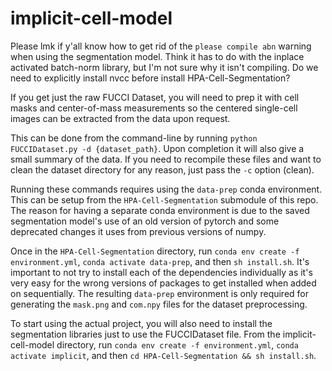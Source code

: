 # implicit-cell-model

Please lmk if y'all know how to get rid of the `please compile abn` warning when using the segmentation model. Think it has to do with the inplace activated batch-norm library, but I'm not sure why it isn't compiling. Do we need to explicitly install nvcc before install HPA-Cell-Segmentation?

If you get just the raw FUCCI Dataset, you will need to prep it with cell masks and center-of-mass measurements so the centered single-cell images can be extracted from the data upon request.

This can be done from the command-line by running `python FUCCIDataset.py -d {dataset_path}`. Upon completion it will also give a small summary of the data. If you need to recompile these files and want to clean the dataset directory for any reason, just pass the `-c` option (clean).

Running these commands requires using the `data-prep` conda environment. This can be setup from the `HPA-Cell-Segmentation` submodule of this repo. The reason for having a separate conda environment is due to the saved segmentation model's use of an old version of pytorch and some deprecated changes it uses from previous versions of numpy.

Once in the `HPA-Cell-Segmentation` directory, run `conda env create -f environment.yml`, `conda activate data-prep`, and then `sh install.sh`. It's important to not try to install each of the dependencies individually as it's very easy for the wrong versions of packages to get installed when added on sequentially. The resulting `data-prep` environment is only required for generating the `mask.png` and `com.npy` files for the dataset preprocessing.

To start using the actual project, you will also need to install the segmentation libraries just to use the FUCCIDataset file. From the implicit-cell-model directory, run `conda env create -f environment.yml`, `conda activate implicit`, and then `cd HPA-Cell-Segmentation && sh install.sh`.